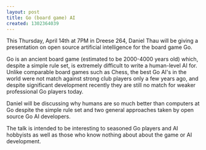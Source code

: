 ```yaml
---
layout: post
title: Go (board game) AI
created: 1302364039
---
```

This Thursday, April 14th at 7PM in Dreese 264, Daniel Thau will be giving a presentation on open source artificial intelligence for the board game Go.

Go is an ancient board game (estimated to be 2000-4000 years old) which, despite a simple rule set, is extremely difficult to write a human-level AI for.  Unlike comparable board games such as Chess, the best Go AI's in the world were not match against strong club players only a few years ago, and despite significant development recently they are still no match for weaker professional Go players today.

Daniel will be discussing why humans are so much better than computers at Go despite the simple rule set and two general approaches taken by open source Go AI developers.

The talk is intended to be interesting to seasoned Go players and AI hobbyists as well as those who know nothing about about the game or AI development.

